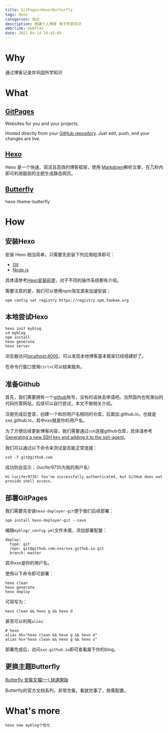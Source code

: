 ```yaml
---
title: GitPages+Hexo+Butterfly
tags: Hexo
categories: 指北
description: 搭建个人博客 用于积累知识
abbrlink: 8b8f742
date: 2021-04-14 10:42:09
---
```


# Why

通过博客记录并巩固所学知识

# What

## [GitPages](https://pages.github.com/)

Websites for you and your projects.

Hosted directly from your [GitHub repository](https://github.com/). Just edit, push, and your changes are live.

## [Hexo](https://hexo.io/zh-cn/docs/)

Hexo 是一个快速、简洁且高效的博客框架，使用 [Markdown](http://daringfireball.net/projects/markdown/)解析文章，在几秒内即可利用靓丽的主题生成静态网页。

## [Butterfly](https://github.com/jerryc127/hexo-theme-butterfly)

hexo-theme-butterfly

# How

## 安装Hexo

安装 Hexo 相当简单，只需要先安装下列应用程序即可：

- [Git](http://git-scm.com/)
- [Node.js](http://nodejs.org/) 

具体请参考[Hexo安装前提](https://hexo.io/zh-cn/docs/)，对于不同的操作系统都有介绍。

需要注意的是，我们可以使用npm淘宝源来加速安装：

```shell
npm config set registry https://registry.npm.taobao.org
```

## 本地尝试Hexo

```shell
hexo init myblog
cd myblog
npm install
hexo generate
hexo server
```

浏览器访问[localhost:4000](http://localhost:4000)，可以发现本地博客基本框架已经搭建好了。

在命令行窗口使用`Ctrl+C`可以结束服务。

## 准备Github

首先，我们需要拥有一个[github](https://github.com/)账号，没有的话快去申请吧。当然国内也有类似的代码托管网站，后续可以自行尝试，本文不做相关介绍。

注册完成后登录，创建一个和你用户名相同的仓库，后面加.github.io，也就是xxx.github.io，其中xxx就是你的用户名。

为了方便后续更新博客内容，我们需要通过`ssh`连接github仓库，具体请参考[Generating a new SSH key and adding it to the ssh-agent](https://docs.github.com/en/github/authenticating-to-github/generating-a-new-ssh-key-and-adding-it-to-the-ssh-agent)。

我们可以通过以下命令来测试是否能正常连接：

```shell
ssh -T git@github.com
```

成功则会显示：（lucifer9735为我的用户名）

```
Hi lucifer9735! You've successfully authenticated, but GitHub does not provide shell access.
```

## 部署GitPages

我们需要先安装`hexo-deployer-git`便于我们后续部署：

```shell
npm install hexo-deployer-git --save
```

编辑`myblog/_config.yml`文件末尾，添加部署配置：

```vim
deploy:
  type: git
  repo: git@github.com:xxx/xxx.github.io.git
  branch: master
```

其中xxx是你的用户名。

使用以下命令即可部署：

```shell
hexo clean
hexo generate
hexo deploy
```

可简写为：

```shell
hexo clean && hexo g && hexo d
```

甚至可以利用`alias`:

```vim
# hexo
alias hh="hexo clean && hexo g && hexo d"
alias hs="hexo clean && hexo g && hexo s"
```

部署完成后，访问`xxx.github.io`即可查看属于你的blog。

## 更换主题Butterfly

[Butterfly 安裝文檔(一) 快速開始](https://butterfly.js.org/posts/21cfbf15/)

Butterfly的官方文档系列，非常完备，看就完事了，按需配置。

# What's more

```shell
hexo new myblog个性化
```


